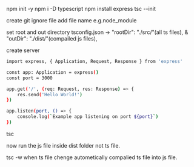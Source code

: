 npm init -y
npm i -D typescript
npm install express
tsc --init

create git ignore file add file name e.g.node_module

set root and out directory
tsconfig.json -> "rootDir": "./src/"(all ts files), & "outDir": "./dist/"(compailed js files),

create server

```bash
import express, { Application, Request, Response } from 'express'

const app: Application = express()
const port = 3000

app.get('/', (req: Request, res: Response) => {
    res.send('Hello World!')
})

app.listen(port, () => {
    console.log(`Example app listening on port ${port}`)
})
```

tsc

now run the js file inside dist folder not ts file.

tsc -w when ts file chenge autometically compalied ts file into js file.

